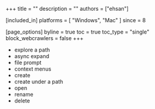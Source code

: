 +++
title = ""
description = ""
authors = ["ehsan"]

[included_in]
platforms = [ "Windows", "Mac" ]
since = 8

[page_options]
byline = true
toc = true
toc_type = "single"
block_webcrawlers = false
+++

- explore a path
- async expand
- file prompt
- context menus
- create
- create under a path
- open
- rename
- delete